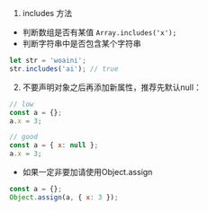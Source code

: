 
1. includes 方法
+ 判断数组是否有某值 `Array.includes('x');`
+  判断字符串中是否包含某个字符串
  ```js
  let str = 'woaini';  
  str.includes('ai'); // true
  ```

2. 不要声明对象之后再添加新属性，推荐先默认null：
```js
// low
const a = {};
a.x = 3;

// good
const a = { x: null };
a.x = 3;
```
 + 如果一定非要加请使用Object.assign
```js
const a = {};
Object.assign(a, { x: 3 });
```

